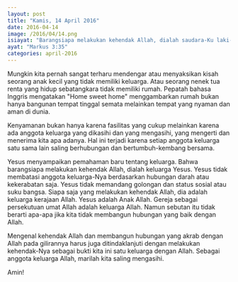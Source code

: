 ```yaml
---
layout: post
title: "Kamis, 14 April 2016"
date: 2016-04-14
image: /2016/04/14.png
isiayat: "Barangsiapa melakukan kehendak Allah, dialah saudara-Ku laki-laki, dialah saudara-Ku perempuan, dialah ibu-Ku."
ayat: "Markus 3:35"
categories: april-2016
---
```


Mungkin kita pernah sangat terharu mendengar atau menyaksikan kisah seorang anak kecil yang tidak memiliki keluarga. Atau seorang nenek tua renta yang hidup sebatangkara tidak memiliki rumah. Pepatah bahasa Inggris mengatakan "Home sweet home" menggambarkan rumah bukan hanya bangunan tempat tinggal semata melainkan tempat yang nyaman dan aman di dunia.

Kenyamanan bukan hanya karena fasilitas yang cukup melainkan karena ada anggota keluarga yang dikasihi dan yang mengasihi, yang mengerti dan menerima kita apa adanya. Hal ini terjadi karena setiap anggota keluarga satu sama lain saling berhubungan
dan bertumbuh-kembang bersama.

Yesus menyampaikan pemahaman baru tentang keluarga. Bahwa barangsiapa melakukan kehendak Allah, dialah keluarga Yesus. Yesus tidak membatasi anggota keluarga-Nya berdasarkan hubungan darah atau kekerabatan saja. Yesus tidak memandang golongan dan status sosial atau suku bangsa. Siapa saja yang melakukan kehendak Allah, dia adalah keluarga kerajaan Allah. Yesus adalah Anak Allah. Gereja sebagai persekutuan umat Allah adalah keluarga Allah. Namun sebutan itu tidak berarti apa-apa jika kita tidak membangun hubungan yang baik dengan Allah.

Mengenal kehendak Allah dan membangun hubungan yang akrab dengan Allah pada gilirannya harus juga ditindaklanjuti dengan melakukan kehendak-Nya sebagai bukti kita ini satu keluarga dengan Allah. Sebagai anggota keluarga Allah, marilah kita saling mengasihi.

Amin!